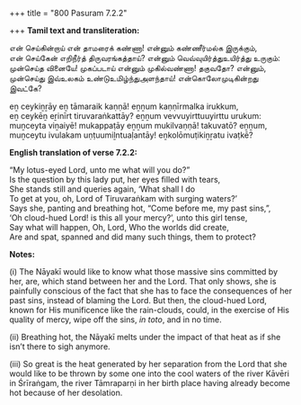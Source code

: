 +++
title = "800 Pasuram 7.2.2"

+++
**Tamil text and transliteration:**

என் செய்கின்றாய் என் தாமரைக் கண்ணா! என்னும் கண்ணீர்மல்க இருக்கும்,  
என் செய்கேன் எறிநீர்த் திருவரங்கத்தாய்? என்னும் வெவ்வுயிர்த்துஉயிர்த்து உருகும்:  
முன்செய்த வினையே! முகப்படாய் என்னும் முகில்வண்ணா! தகுவதோ? என்னும்,  
முன்செய்து இவ்உலகம் உண்டுஉமிழ்ந்துஅளந்தாய்! என்கொலோமுடிகின்றது இவட்கே?

eṉ ceykiṉṟāy eṉ tāmaraik kaṇṇā! eṉṉum kaṇṇīrmalka irukkum,  
eṉ ceykēṉ eṟinīrt tiruvaraṅkattāy? eṉṉum vevvuyirttuuyirttu urukum:  
muṉceyta viṉaiyē! mukappaṭāy eṉṉum mukilvaṇṇā! takuvatō? eṉṉum,  
muṉceytu ivulakam uṇṭuumiḻntuaḷantāy! eṉkolōmuṭikiṉṟatu ivaṭkē?

**English translation of verse 7.2.2:**

“My lotus-eyed Lord, unto me what will you do?”  
Is the question by this lady put, her eyes filled with tears,  
She stands still and queries again, ‘What shall I do  
To get at you, oh, Lord of Tiruvaraṅkam with surging waters?’  
Says she, panting and breathing hot, “Come before me, my past sins,”,  
‘Oh cloud-hued Lord! is this all your mercy?’, unto this girl tense,  
Say what will happen, Oh, Lord, Who the worlds did create,  
Are and spat, spanned and did many such things, them to protect?

**Notes:**

\(i\) The Nāyakī would like to know what those massive sins committed by her, are, which stand between her and the Lord. That only shows, she is painfully conscious of the fact that she has to face the consequences of her past sins, instead of blaming the Lord. But then, the cloud-hued Lord, known for His munificence like the rain-clouds, could, in the exercise of His quality of mercy, wipe off the sins, *in toto*, and in no time.

\(ii\) Breathing hot, the Nāyakī melts under the impact of that heat as if she isn’t there to sigh anymore.

\(iii\) So great is the heat generated by her separation from the Lord that she would like to be thrown by some one into the cool waters of the river Kāvēri in Śrīraṅgam, the river Tāmraparṇi in her birth place having already become hot because of her desolation.


